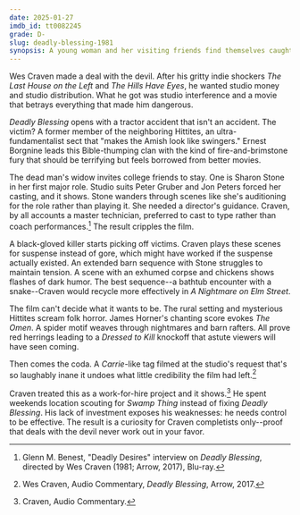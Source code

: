 ```yaml
---
date: 2025-01-27
imdb_id: tt0082245
grade: D-
slug: deadly-blessing-1981
synopsis: A young woman and her visiting friends find themselves caught between a hostile religious sect and a neighbor the sect has accused of being an Incubus demon.
---
```


Wes Craven made a deal with the devil. After his gritty indie shockers <span data-imdb-id="tt0068833">_The Last House on the Left_</span> and <span data-imdb-id="tt0077681">_The Hills Have Eyes_</span>, he wanted studio money and studio distribution. What he got was studio interference and a movie that betrays everything that made him dangerous.

_Deadly Blessing_ opens with a tractor accident that isn't an accident. The victim? A former member of the neighboring Hittites, an ultra-fundamentalist sect that "makes the Amish look like swingers." Ernest Borgnine leads this Bible-thumping clan with the kind of fire-and-brimstone fury that should be terrifying but feels borrowed from better movies.

The dead man's widow invites college friends to stay. One is Sharon Stone in her first major role. Studio suits Peter Gruber and Jon Peters forced her casting, and it shows. Stone wanders through scenes like she's auditioning for the role rather than playing it. She needed a director's guidance. Craven, by all accounts a master technician, preferred to cast to type rather than coach performances.[^1] The result cripples the film.

A black-gloved killer starts picking off victims. Craven plays these scenes for suspense instead of gore, which might have worked if the suspense actually existed. An extended barn sequence with Stone struggles to maintain tension. A scene with an exhumed corpse and chickens shows flashes of dark humor. The best sequence--a bathtub encounter with a snake--Craven would recycle more effectively in <span data-imdb-id="tt0087800">_A Nightmare on Elm Street_</span>.

The film can't decide what it wants to be. The rural setting and mysterious Hittites scream folk horror. James Horner's chanting score evokes <span data-imdb-id="tt0075005">_The Omen_</span>. A spider motif weaves through nightmares and barn rafters. All prove red herrings leading to a <span data-imdb-id="tt0080661">_Dressed to Kill_</span> knockoff that astute viewers will have seen coming.

Then comes the coda. A <span data-imdb-id="tt0074285">_Carrie_</span>-like tag filmed at the studio's request that's so laughably inane it undoes what little credibility the film had left.[^2]

Craven treated this as a work-for-hire project and it shows.[^3] He spent weekends location scouting for <span data-imdb-id="tt0084745">_Swamp Thing_</span> instead of fixing _Deadly Blessing_. His lack of investment exposes his weaknesses: he needs control to be effective. The result is a curiosity for Craven completists only--proof that deals with the devil never work out in your favor.


[^1]: Glenn M. Benest, "Deadly Desires" interview on _Deadly Blessing_, directed by Wes Craven (1981; Arrow, 2017), Blu-ray.
[^2]: Wes Craven, Audio Commentary, _Deadly Blessing_, Arrow, 2017.
[^3]: Craven, Audio Commentary.
